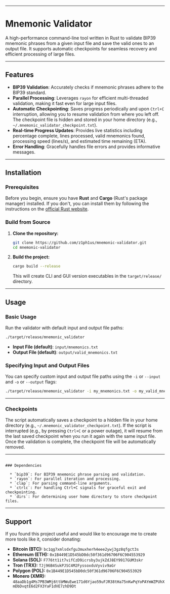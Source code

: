 -----

# Mnemonic Validator

A high-performance command-line tool written in Rust to validate BIP39 mnemonic phrases from a given input file and save the valid ones to an output file. It supports automatic checkpoints for seamless recovery and efficient processing of large files.

-----

## Features

  * **BIP39 Validation**: Accurately checks if mnemonic phrases adhere to the BIP39 standard.
  * **Parallel Processing**: Leverages `rayon` for efficient multi-threaded validation, making it fast even for large input files.
  * **Automatic Checkpointing**: Saves progress periodically and upon `Ctrl+C` interruption, allowing you to resume validation from where you left off. The checkpoint file is hidden and stored in your home directory (e.g., `~/.mnemonic_validator_checkpoint.txt`).
  * **Real-time Progress Updates**: Provides live statistics including percentage complete, lines processed, valid mnemonics found, processing speed (lines/s), and estimated time remaining (ETA).
  * **Error Handling**: Gracefully handles file errors and provides informative messages.

-----

## Installation

### Prerequisites

Before you begin, ensure you have **Rust** and **Cargo** (Rust's package manager) installed. If you don't, you can install them by following the instructions on the [official Rust website](https://www.rust-lang.org/tools/install).

### Build from Source

1.  **Clone the repository:**

    ```bash
    git clone https://github.com/z1ph1us/mnemonic-validator.git
    cd mnemonic-validator
    ```

2.  **Build the project:**

    ```bash
    cargo build --release
    ```

    This will create CLI and GUI version executables in the `target/release/` directory.

-----

## Usage

### Basic Usage

Run the validator with default input and output file paths:

```bash
./target/release/mnemonic_validator
```

  * **Input File (default)**: `input/mnemonics.txt`
  * **Output File (default)**: `output/valid_mnemonics.txt`

### Specifying Input and Output Files

You can specify custom input and output file paths using the `-i` or `--input` and `-o` or `--output` flags:

```bash
./target/release/mnemonic_validator -i my_mnemonics.txt -o my_valid_mnemonics.txt
```

-----

### Checkpoints

The script automatically saves a checkpoint to a hidden file in your home directory (e.g., `~/.mnemonic_validator_checkpoint.txt`). If the script is interrupted (e.g., by pressing `Ctrl+C` or a power outage), it will resume from the last saved checkpoint when you run it again with the same input file. Once the validation is complete, the checkpoint file will be automatically removed.

-----

```

### Dependencies

  * `bip39`: For BIP39 mnemonic phrase parsing and validation.
  * `rayon`: For parallel iteration and processing.
  * `clap`: For parsing command-line arguments.
  * `ctrlc`: For handling Ctrl+C signals for graceful exit and checkpointing.
  * `dirs`: For determining user home directory to store checkpoint files.

```

-----

## Support
If you found this project useful and would like to encourage me to create more tools like it, consider donating:

- **Bitcoin (BTC):** `bc1qg7xmlsdxfgu3muxherh4eee2ywj3gz8qfgct3s`  
- **Ethereum (ETH):** `0x1B449E1D545bD0dc50f361d96706F6C904553929`  
- **Solana (SOL):** `F776tt1it7vifCzD9icrsby3ujkZdJ8EY9917GUM3skr`  
- **Tron (TRX):** `TJj96B4SukPJSC4M2FyssoxduVyviv9aGr`  
- **Polygon (POL):** `0x1B449E1D545bD0dc50f361d96706F6C904553929`  
- **Monero (XMR):** `48aaDb1g4Ms7PB3WMj6ttbMWuEwe171d6Yjao59uFJR38tHa75nKwPqYoPAYmWZPUhXmDbDvqtE6d2FX3YaF1dVE7zhD9Dt`  




